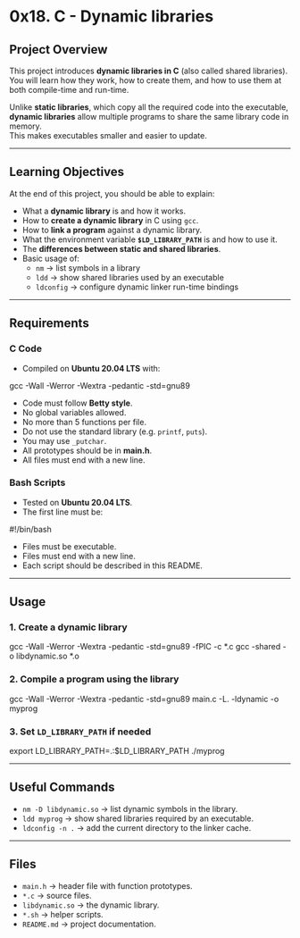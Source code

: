 # 0x18. C - Dynamic libraries

## Project Overview
This project introduces **dynamic libraries in C** (also called shared libraries).  
You will learn how they work, how to create them, and how to use them at both compile-time and run-time.

Unlike **static libraries**, which copy all the required code into the executable, **dynamic libraries** allow multiple programs to share the same library code in memory.  
This makes executables smaller and easier to update.

---

## Learning Objectives
At the end of this project, you should be able to explain:

- What a **dynamic library** is and how it works.
- How to **create a dynamic library** in C using `gcc`.
- How to **link a program** against a dynamic library.
- What the environment variable **`$LD_LIBRARY_PATH`** is and how to use it.
- The **differences between static and shared libraries**.
- Basic usage of:
  - `nm` → list symbols in a library
  - `ldd` → show shared libraries used by an executable
  - `ldconfig` → configure dynamic linker run-time bindings

---

## Requirements

### C Code
- Compiled on **Ubuntu 20.04 LTS** with:

gcc -Wall -Werror -Wextra -pedantic -std=gnu89

- Code must follow **Betty style**.
- No global variables allowed.
- No more than 5 functions per file.
- Do not use the standard library (e.g. `printf`, `puts`).
- You may use `_putchar`.
- All prototypes should be in **main.h**.
- All files must end with a new line.

### Bash Scripts
- Tested on **Ubuntu 20.04 LTS**.
- The first line must be:

#!/bin/bash

- Files must be executable.
- Files must end with a new line.
- Each script should be described in this README.

---

## Usage

### 1. Create a dynamic library

gcc -Wall -Werror -Wextra -pedantic -std=gnu89 -fPIC -c *.c
gcc -shared -o libdynamic.so *.o


### 2. Compile a program using the library
gcc -Wall -Werror -Wextra -pedantic -std=gnu89 main.c -L. -ldynamic -o myprog


### 3. Set `LD_LIBRARY_PATH` if needed
export LD_LIBRARY_PATH=.:$LD_LIBRARY_PATH
./myprog


---

## Useful Commands
- `nm -D libdynamic.so` → list dynamic symbols in the library.
- `ldd myprog` → show shared libraries required by an executable.
- `ldconfig -n .` → add the current directory to the linker cache.

---

## Files
- `main.h` → header file with function prototypes.
- `*.c` → source files.
- `libdynamic.so` → the dynamic library.
- `*.sh` → helper scripts.
- `README.md` → project documentation.

